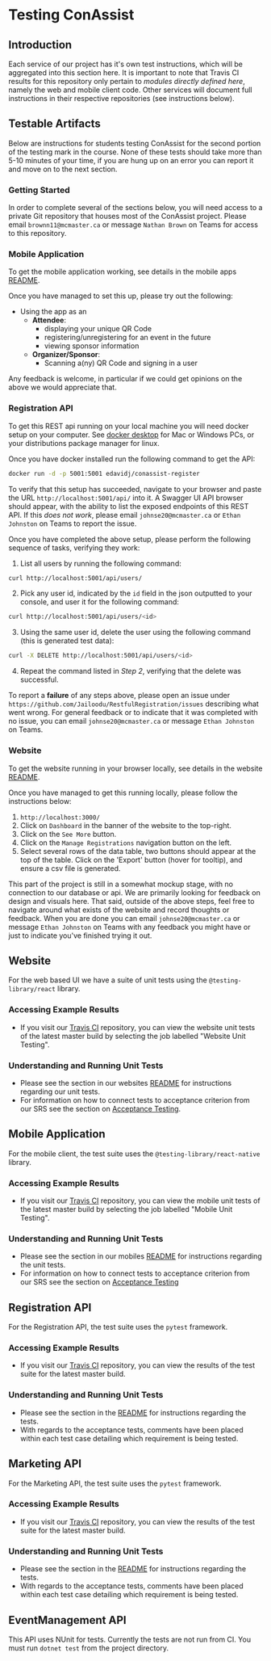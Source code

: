 # Testing ConAssist
## Introduction

Each service of our project has it's own test instructions, which will be aggregated into this section here. It is important to note that Travis CI results for this repository only pertain to *modules directly defined here*, namely the web and mobile client code. Other services will document full instructions in their respective repositories (see instructions below).

## Testable Artifacts

Below are instructions for students testing ConAssist for the second portion of the testing mark in the course. None of these tests should take more than 5-10 minutes of your time, if you are hung up on an error you can report it and move on to the next section.

### Getting Started

In order to complete several of the sections below, you will need access to a private Git repository that houses most of the ConAssist project. Please email `brownn11@mcmaster.ca` or message `Nathan Brown` on Teams for access to this repository.

### Mobile Application

To get the mobile application working, see details in the mobile apps [README](https://github.com/coffeexcode/capstone/blob/master/mobile/README.md#prerequisites).

Once you have managed to set this up, please try out the following:
 * Using the app as an 
    * **Attendee**:
      * displaying your unique QR Code
      * registering/unregistering for an event in the future
      * viewing sponsor information
    * **Organizer/Sponsor**:
      * Scanning a(ny) QR Code and signing in a user


Any feedback is welcome, in particular if we could get opinions on the above we would appreciate that.

### Registration API

To get this REST api running on your local machine you will need docker setup on your computer. See [docker desktop](https://www.docker.com/products/docker-desktop) for Mac or Windows PCs, or your distributions package manager for linux.

Once you have docker installed run the following command to get the API:

```sh
docker run -d -p 5001:5001 edavidj/conassist-register
```

To verify that this setup has succeeded, navigate to your browser and paste the URL `http://localhost:5001/api/` into it. A Swagger UI API browser should appear, with the ability to list the exposed endpoints of this REST API. If this *does not work*, please email `johnse20@mcmaster.ca` or `Ethan Johnston` on Teams to report the issue.

Once you have completed the above setup, please perform the following sequence of tasks, verifying they work:

1. List all users by running the following command:
```sh
curl http://localhost:5001/api/users/
```
2. Pick any user id, indicated by the `id` field in the json outputted to your console, and user it for the following command:
```sh
curl http://localhost:5001/api/users/<id>
```
3. Using the same user id, delete the user using the following command (this is generated test data):
```sh
curl -X DELETE http://localhost:5001/api/users/<id>
```
4. Repeat the command listed in *Step 2*, verifying that the delete was successful.

To report a **failure** of any steps above, please open an issue under `https://github.com/Jailoodu/RestfulRegistration/issues` describing what went wrong. For general feedback or to indicate that it was completed with no issue, you can email `johnse20@mcmaster.ca` or message `Ethan Johnston` on Teams.

### Website

To get the website running in your browser locally, see details in the website [README](https://github.com/coffeexcode/capstone/tree/master/website#installation).

Once you have managed to get this running locally, please follow the instructions below:

1. `http://localhost:3000/`
2. Click on `Dashboard` in the banner of the website to the top-right.
3. Click on the `See More` button.
4. Click on the `Manage Registrations` navigation button on the left.
5. Select several rows of the data table, two buttons should appear at the top of the table. Click on the 'Export' button (hover for tooltip), and ensure a csv file is generated.

This part of the project is still in a somewhat mockup stage, with no connection to our database or api. We are primarily looking for feedback on design and visuals here. That said, outside of the above steps, feel free to navigate around what exists of the website and record thoughts or feedback. When you are done you can email `johnse20@mcmaster.ca` or message `Ethan Johnston` on Teams with any feedback you might have or just to indicate you've finished trying it out. 

## Website

For the web based UI we have a suite of unit tests using the `@testing-library/react` library.

### Accessing Example Results

* If you visit our [Travis CI](https://www.travis-ci.com/github/coffeexcode/capstone) repository, you can view the website unit tests of the latest master build by selecting the job labelled "Website Unit Testing".

### Understanding and Running Unit Tests

* Please see the section in our websites [README](/website/README.md#running-unit-tests) for instructions regarding our unit tests.
* For information on how to connect tests to acceptance criterion from our SRS see the section on [Acceptance Testing](/website/README.md#acceptance-testing).

## Mobile Application

For the mobile client, the test suite uses the `@testing-library/react-native` library.

### Accessing Example Results

* If you visit our [Travis CI](https://www.travis-ci.com/github/coffeexcode/capstone) repository, you can view the mobile unit tests of the latest master build by selecting the job labelled "Mobile Unit Testing". 

### Understanding and Running Unit Tests

* Please see the section in our mobiles [README](/mobile/README.md#testing) for instructions regarding the unit tests.
* For information on how to connect tests to acceptance criterion from our SRS see the section on [Acceptance Testing](/mobile/README.md#acceptance-testing)

## Registration API

For the Registration API, the test suite uses the `pytest` framework.

### Accessing Example Results

* If you visit our [Travis CI](https://travis-ci.org/github/Jailoodu/RestfulRegistration) repository, you can view the results of the test suite for the latest master build.

### Understanding and Running Unit Tests

* Please see the section in the [README](https://github.com/Jailoodu/RestfulRegistration/blob/main/README.md#testing) for instructions regarding the tests.
* With regards to the acceptance tests, comments have been placed within each test case detailing which requirement is being tested.

## Marketing API

For the Marketing API, the test suite uses the `pytest` framework.

### Accessing Example Results

* If you visit our [Travis CI](https://travis-ci.org/github/Jailoodu/RestfulMarketing) repository, you can view the results of the test suite for the latest master build.

### Understanding and Running Unit Tests

* Please see the section in the [README](https://github.com/Jailoodu/RestfulMarketing#testing) for instructions regarding the tests.
* With regards to the acceptance tests, comments have been placed within each test case detailing which requirement is being tested.

## EventManagement API
This API uses NUnit for tests. Currently the tests are not run from CI. You must run `dotnet test` from the project directory.



